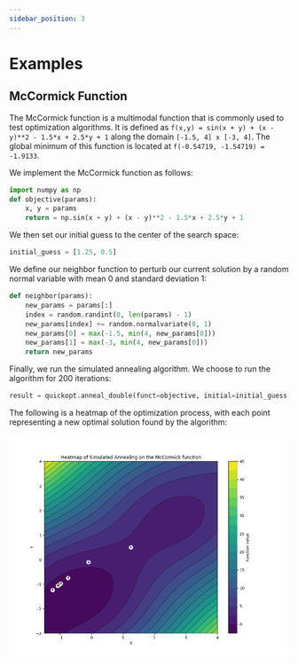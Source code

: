 ```yaml
---
sidebar_position: 3
---
```


# Examples

## McCormick Function

The McCormick function is a multimodal function that is commonly used to test optimization algorithms. It is defined as `f(x,y) = sin(x + y) + (x - y)**2 - 1.5*x + 2.5*y + 1` along the domain `[-1.5, 4] x [-3, 4]`. The global minimum of this function is located at `f(-0.54719, -1.54719) = -1.9133`.

We implement the McCormick function as follows:
```python
import numpy as np
def objective(params):
    x, y = params
    return = np.sin(x + y) + (x - y)**2 - 1.5*x + 2.5*y + 1
```

We then set our initial guess to the center of the search space:
```python
initial_guess = [1.25, 0.5]
```

We define our neighbor function to perturb our current solution by a random normal variable with mean 0 and standard deviation 1:
```python
def neighbor(params):
    new_params = params[:]
    index = random.randint(0, len(params) - 1)
    new_params[index] += random.normalvariate(0, 1)
    new_params[0] = max(-1.5, min(4, new_params[0]))
    new_params[1] = max(-3, min(4, new_params[0]))
    return new_params
```

Finally, we run the simulated annealing algorithm. We choose to run the algorithm for 200 iterations:
```python
result = quickopt.anneal_double(funct=objective, initial=initial_guess, neighbor=neighbor, iterations=200, verbose=0)
```

The following is a heatmap of the optimization process, with each point representing a new optimal solution found by the algorithm:

![Simulated Annealing Optimization Heatmap](mc-annealing.png)


